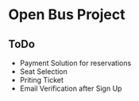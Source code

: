 # Open Bus Project

## ToDo

* Payment Solution for reservations
* Seat Selection
* Priting Ticket
* Email Verification after Sign Up
